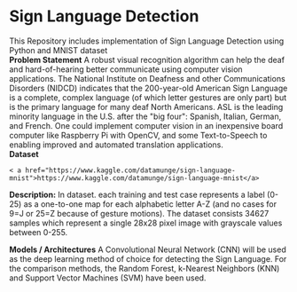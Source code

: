 # Sign Language Detection
<p>
<div>This Repository includes implementation of Sign Language Detection using Python and MNIST dataset </div>
<div>
<b>   Problem Statement</b>     
A robust visual recognition algorithm can help the deaf and hard-of-hearing better communicate using computer vision applications. The National Institute on Deafness and other Communications Disorders (NIDCD) indicates that the 200-year-old American Sign Language is a complete, complex language (of which letter gestures are only part) but is the primary language for many deaf North Americans. ASL is the leading minority language in the U.S. after the "big four": Spanish, Italian, German, and French. One could implement computer vision in an inexpensive board computer like Raspberry Pi with OpenCV, and some Text-to-Speech to enabling improved and automated translation applications.
</div>
<div>
<b>Dataset</b>  
        
    < a href="https://www.kaggle.com/datamunge/sign-language-mnist">https://www.kaggle.com/datamunge/sign-language-mnist</a>
<b>Description:</b>
In dataset. each training and test case represents a label (0-25) as a one-to-one map for each alphabetic letter A-Z (and no cases for 9=J or 25=Z because of gesture motions). The dataset consists 34627 samples which represent a single 28x28 pixel image with grayscale values between 0-255.
</div>
    
<div>
 <b>  Models / Architectures</b>    
A Convolutional Neural Network (CNN) will be used as the deep learning method of choice for detecting the Sign Language. For the comparison methods, the Random Forest, k-Nearest Neighbors (KNN) and Support Vector Machines (SVM) have been used.

</div>
</p>
